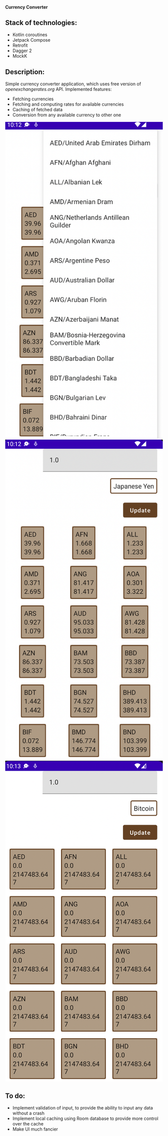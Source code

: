 #### Currency Converter

## Stack of technologies:
- Kotlin coroutines
- Jetpack Compose
- Retrofit
- Dagger 2
- MockK

## Description:
Simple currency converter application, which uses free version of *openexchangerates.org* API.
Implemented features:
- Fetching currencies
- Fetching and computing rates for available currencies
- Caching of fetched data
- Conversion from any available currency to other one

![alt text](screenshot_1.png "Example of application working")
![alt text](screenshot_2.png "Example of application working")
![alt text](screenshot_3.png "Example of application working")

## To do:
- Implement validation of input, to provide the ability to input any data without a crash
- Implement local caching using Room database to provide more control over the cache
- Make UI much fancier 